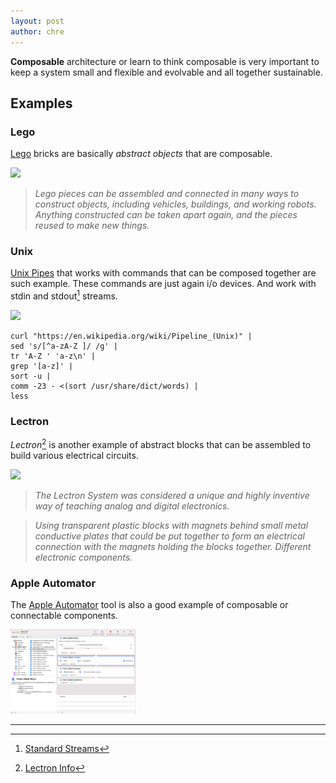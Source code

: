 ```yaml
---
layout: post
author: chre
---
```


__Composable__ architecture or learn to think composable is very important to keep a system small and flexible and evolvable and all together sustainable.

## Examples

### Lego

[Lego](https://en.wikipedia.org/wiki/Lego) bricks are basically *abstract objects*  that are composable. 

<img width="200" src="https://upload.wikimedia.org/wikipedia/commons/thumb/1/1a/Lego_dimensions.svg/320px-Lego_dimensions.svg.png">

> *Lego pieces can be assembled and connected in many ways to construct objects, including vehicles, buildings, and working robots. Anything constructed can be taken apart again, and the pieces reused to make new things.*

### Unix

[Unix Pipes](https://en.wikipedia.org/wiki/Pipeline_(Unix)) that works with commands that can be composed together are such example. These commands are just again i/o devices. And work with stdin and stdout[^2] streams.

<img width="200" src="http://web.cse.ohio-state.edu/~mamrak.1/CIS762/unix_pipes.gif">

```
curl "https://en.wikipedia.org/wiki/Pipeline_(Unix)" |
sed 's/[^a-zA-Z ]/ /g' |
tr 'A-Z ' 'a-z\n' |
grep '[a-z]' |
sort -u |
comm -23 - <(sort /usr/share/dict/words) |
less
```

### Lectron

*Lectron*[^1] is another example of abstract blocks that can be assembled to build various electrical circuits.

<img width="200" src="https://cdn.makezine.com/uploads/2011/12/braun-lectron-03-614x614.jpg">

> *The Lectron System was considered a unique and highly inventive way of teaching analog and digital electronics.*

> *Using transparent plastic blocks with magnets behind small metal conductive plates that could be put together to form an electrical connection with the magnets holding the blocks together. Different electronic components.*

### Apple Automator

The [Apple Automator](https://en.wikipedia.org/wiki/List_of_macOS_components#Automator) tool is also a good example of composable or connectable components.

<img width="200" src="/assets/images/essays/automator.png">

---

[^1]: [Lectron Info](https://lectron.info)
[^2]: [Standard Streams](https://en.wikipedia.org/wiki/Standard_streams)

